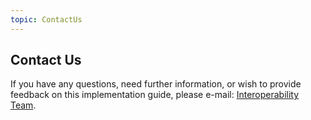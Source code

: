 ```yaml
---
topic: ContactUs
---
```

## Contact Us

If you have any questions, need further information, or wish to provide feedback on this implementation guide, please e-mail: <a href="mailto:interoperabilityteam@nhs.net?subject=Pathology FHIR IG">Interoperability Team</a>.
